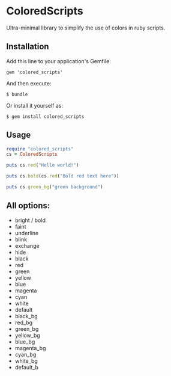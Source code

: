 # ColoredScripts

Ultra-minimal library to simplify the use of colors in ruby scripts.

## Installation

Add this line to your application's Gemfile:

    gem 'colored_scripts'

And then execute:

    $ bundle

Or install it yourself as:

    $ gem install colored_scripts

## Usage

```ruby
require "colored_scripts"
cs = ColoredScripts

puts cs.red("Hello world!")

puts cs.bold(cs.red("Bold red text here"))

puts cs.green_bg("green background")
```

## All options:

* bright / bold
* faint
* underline
* blink
* exchange
* hide
* black
* red
* green
* yellow
* blue
* magenta
* cyan
* white
* default
* black_bg
* red_bg
* green_bg
* yellow_bg
* blue_bg
* magenta_bg
* cyan_bg
* white_bg
* default_b